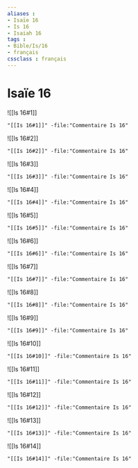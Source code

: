 ```yaml
---
aliases : 
- Isaïe 16
- Is 16
- Isaiah 16
tags : 
- Bible/Is/16
- français
cssclass : français
---
```


# Isaïe 16

![[Is 16#1]]

```query
"[[Is 16#1]]" -file:"Commentaire Is 16"
```

![[Is 16#2]]

```query
"[[Is 16#2]]" -file:"Commentaire Is 16"
```

![[Is 16#3]]

```query
"[[Is 16#3]]" -file:"Commentaire Is 16"
```

![[Is 16#4]]

```query
"[[Is 16#4]]" -file:"Commentaire Is 16"
```

![[Is 16#5]]

```query
"[[Is 16#5]]" -file:"Commentaire Is 16"
```

![[Is 16#6]]

```query
"[[Is 16#6]]" -file:"Commentaire Is 16"
```

![[Is 16#7]]

```query
"[[Is 16#7]]" -file:"Commentaire Is 16"
```

![[Is 16#8]]

```query
"[[Is 16#8]]" -file:"Commentaire Is 16"
```

![[Is 16#9]]

```query
"[[Is 16#9]]" -file:"Commentaire Is 16"
```

![[Is 16#10]]

```query
"[[Is 16#10]]" -file:"Commentaire Is 16"
```

![[Is 16#11]]

```query
"[[Is 16#11]]" -file:"Commentaire Is 16"
```

![[Is 16#12]]

```query
"[[Is 16#12]]" -file:"Commentaire Is 16"
```

![[Is 16#13]]

```query
"[[Is 16#13]]" -file:"Commentaire Is 16"
```

![[Is 16#14]]

```query
"[[Is 16#14]]" -file:"Commentaire Is 16"
```

